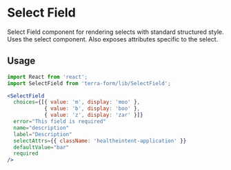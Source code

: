 # Select Field

Select Field component for rendering selects with standard structured style. Uses the select component. Also exposes attributes specific to the select.

## Usage

```jsx
import React from 'react';
import SelectField from 'terra-form/lib/SelectField';

<SelectField
  choices={[{ value: 'm', display: 'moo' },
            { value: 'b', display: 'boo' },
            { value: 'z', display: 'zar' }]}
  error="This field is required"
  name="description"
  label="Description"
  selectAttrs={{ className: 'healtheintent-application' }}
  defaultValue="bar"
  required
/>
```
